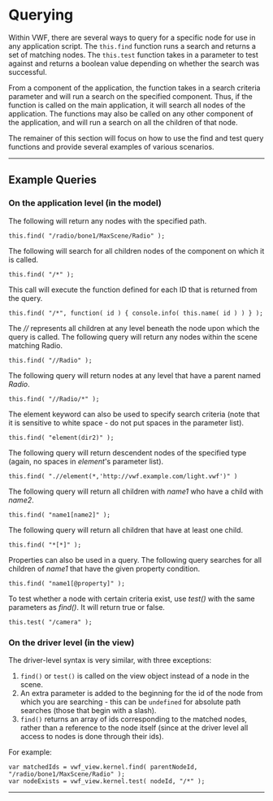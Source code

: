<a name="querying"></a>

# Querying

Within VWF, there are several ways to query for a specific node for use in any application script. The <code>this.find</code> function runs a search and returns a set of matching nodes. The <code>this.test</code> function takes in a parameter to test against and returns a boolean value depending on whether the search was successful. 

From a component of the application, the function takes in a search criteria parameter and will run a search on the specified component. Thus, if the function is called on the main application, it will search all nodes of the application. The functions may also be called on any other component of the application, and will run a search on all the children of that node. 

The remainer of this section will focus on how to use the find and test query functions and provide several examples of various scenarios. 

-------------------

## Example Queries

### On the application level (in the model)

The following will return any nodes with the specified path. 

	this.find( "/radio/bone1/MaxScene/Radio" );

The following will search for all children nodes of the component on which it is called.

	this.find( "/*" );

This call will execute the function defined for each ID that is returned from the query. 

	this.find( "/*", function( id ) { console.info( this.name( id ) ) } );

The *//* represents all children at any level beneath the node upon which the query is called. The following query will return any nodes within the scene matching Radio.

	this.find( "//Radio" );

The following query will return nodes at any level that have a parent named *Radio*. 

	this.find( "//Radio/*" );

The element keyword can also be used to specify search criteria (note that it is sensitive to white space - do not put spaces in the parameter list).

	this.find( "element(dir2)" );

The following query will return descendent nodes of the specified type (again, no spaces in *element*'s parameter list). 

	this.find( ".//element(*,'http://vwf.example.com/light.vwf')" )

The following query will return all children with *name1* who have a child with *name2*.

	this.find( "name1[name2]" );

The following query will return all children that have at least one child.

	this.find( "*[*]" );

Properties can also be used in a query. The following query searches for all children of *name1* that have the given property condition. 

	this.find( "name1[@property]" );

To test whether a node with certain criteria exist, use *test()* with the same parameters as *find()*. It will return true or false.

	this.test( "/camera" );

### On the driver level (in the view)

The driver-level syntax is very similar, with three exceptions:

1. <code>find()</code> or <code>test()</code> is called on the view object instead of a node in the scene.
2. An extra parameter is added to the beginning for the id of the node from which you are searching - this can be <code>undefined</code> for absolute path searches (those that begin with a slash).
3. <code>find()</code> returns an array of ids corresponding to the matched nodes, rather than a reference to the node itself (since at the driver level all access to nodes is done through their ids).

For example:

	var matchedIds = vwf_view.kernel.find( parentNodeId, "/radio/bone1/MaxScene/Radio" );
	var nodeExists = vwf_view.kernel.test( nodeId, "/*" );

-------------------
